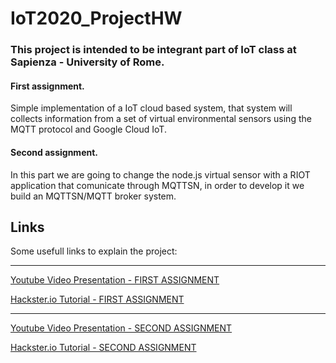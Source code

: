 # IoT2020_ProjectHW
### This project is intended to be integrant part of IoT class at Sapienza - University of Rome.

#### First assignment.
Simple implementation of a IoT cloud based system, that system will collects information from a set of virtual environmental sensors using the MQTT protocol and Google Cloud IoT. 
#### Second assignment.
In this part we are going to change the node.js virtual sensor with a RIOT application that comunicate through MQTTSN, in order to develop it we build an MQTTSN/MQTT broker system.

## Links
Some usefull links to explain the project:

_____________________________________________________________________________________________________________________________
[Youtube Video Presentation - FIRST ASSIGNMENT](https://www.youtube.com/watch?v=rRAg-Kg9FS4)

[Hackster.io Tutorial - FIRST ASSIGNMENT](https://www.hackster.io/fabiocaputo996/google-cloud-based-iot-system-f30ccf)
_____________________________________________________________________________________________________________________________
[Youtube Video Presentation - SECOND ASSIGNMENT](https://www.youtube.com/watch?v=3SWoG__7ybM&list=PLNyABN6UZOFlzKVPhlynjhU8vFQ2H9BMs&index=2)

[Hackster.io Tutorial - SECOND ASSIGNMENT](https://www.hackster.io/fabiocaputo996/google-cloud-based-iot-system-riot-mqtt-interaction-35fc61)




